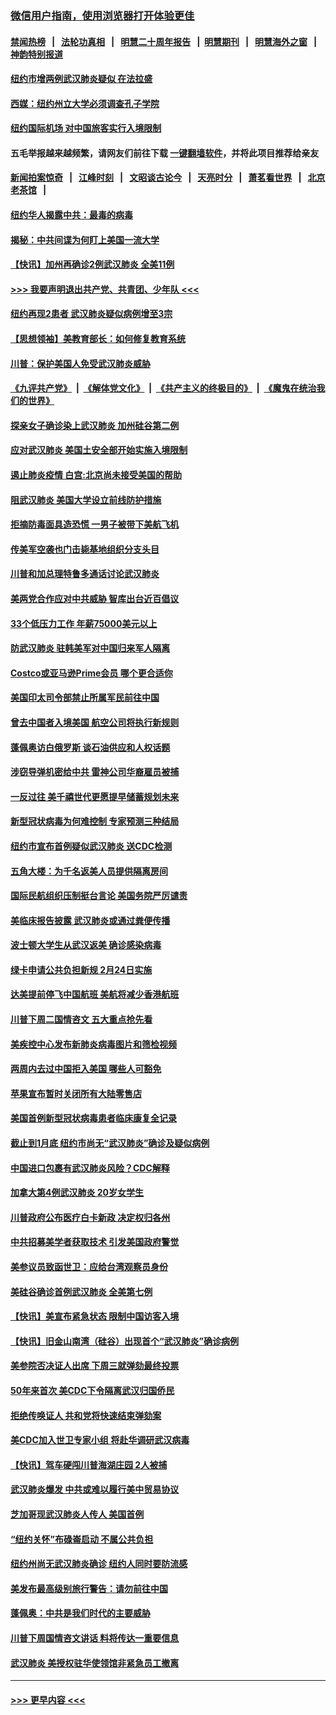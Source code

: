 ### [微信用户指南，使用浏览器打开体验更佳](https://github.com/gfw-breaker/banned-news1/blob/master/indexes/wechat-guide.md?t=0)
#### [禁闻热榜](热点新闻.md?t=0)  &nbsp;&nbsp;|&nbsp;&nbsp; [法轮功真相](https://github.com/gfw-breaker/truth/blob/master/README.md?t=0) &nbsp;&nbsp;|&nbsp;&nbsp; [明慧二十周年报告](https://github.com/gfw-breaker/mh-reports/blob/master/README.md?t=0) &nbsp;&nbsp;|&nbsp;&nbsp;[明慧期刊](https://github.com/gfw-breaker/mh-qikan) &nbsp;&nbsp;|&nbsp;&nbsp; [明慧海外之窗](https://github.com/gfw-breaker/mh-news/blob/master/README.md?t=0) &nbsp;&nbsp;|&nbsp;&nbsp; [神韵特别报道](https://github.com/gfw-breaker/mh-news/blob/master/shenyun.md?t=0)
#### [纽约市增两例武汉肺炎疑似 在法拉盛](../pages/nsc412/n11840625.md?t=02031701) 
#### [西媒：纽约州立大学必须调查孔子学院](../pages/nsc412/n11840637.md?t=02031701) 
#### [纽约国际机场  对中国旅客实行入境限制](../pages/nsc412/n11840619.md?t=02031701) 
#### 五毛举报越来越频繁，请网友们前往下载 [一键翻墙软件](https://github.com/gfw-breaker/ssr-accounts)，并将此项目推荐给亲友
#### [新闻拍案惊奇](https://github.com/gfw-breaker/banned-news1/blob/master/pages/link4.md) &nbsp;&nbsp;|&nbsp;&nbsp; [江峰时刻](https://github.com/gfw-breaker/banned-news1/blob/master/pages/link4.md) &nbsp;&nbsp;|&nbsp;&nbsp; [文昭谈古论今](https://github.com/gfw-breaker/banned-news1/blob/master/pages/link4.md) &nbsp;&nbsp;|&nbsp;&nbsp; [天亮时分](https://github.com/gfw-breaker/banned-news1/blob/master/pages/link4.md) &nbsp;&nbsp;|&nbsp;&nbsp; [萧茗看世界](https://github.com/gfw-breaker/banned-news1/blob/master/pages/link4.md) &nbsp;&nbsp;|&nbsp;&nbsp; [北京老茶馆](https://github.com/gfw-breaker/banned-news1/blob/master/pages/link4.md) &nbsp;&nbsp;|&nbsp;&nbsp; 
#### [纽约华人揭露中共：最毒的病毒](../pages/nsc412/n11840631.md?t=02031701) 
#### [揭秘：中共间谍为何盯上美国一流大学](../pages/nsc412/n11840270.md?t=02031701) 
#### [【快讯】加州再确诊2例武汉肺炎 全美11例](../pages/nsc412/n11840339.md?t=02031701) 
#### [>>> 我要声明退出共产党、共青团、少年队 <<<](https://github.com/begood0513/goodnews/blob/master/quit/letter.md) 
#### [纽约再现2患者 武汉肺炎疑似病例增至3宗](../pages/nsc412/n11840010.md?t=02031701) 
#### [【思想领袖】美教育部长：如何修复教育系统](../pages/nsc412/n11690865.md?t=02031701) 
#### [川普：保护美国人免受武汉肺炎威胁](../pages/nsc412/n11839718.md?t=02031701) 
#### [《九评共产党》](https://github.com/begood0513/9ping.md/blob/master/README.md) &nbsp;|&nbsp; [《解体党文化》](../../../../jtdwh.md/blob/master/README.md)  &nbsp;|&nbsp; [《共产主义的终极目的》](../../../../gczydzjmd.md/blob/master/README.md) &nbsp;|&nbsp; [《魔鬼在统治我们的世界》](../../../../mgztzwmdsj.md/blob/master/README.md) 
#### [探亲女子确诊染上武汉肺炎 加州硅谷第二例](../pages/nsc412/n11839784.md?t=02031701) 
#### [应对武汉肺炎 美国土安全部开始实施入境限制](../pages/nsc412/n11839729.md?t=02031701) 
#### [遏止肺炎疫情 白宫:北京尚未接受美国的帮助](../pages/nsc412/n11839660.md?t=02031701) 
#### [阻武汉肺炎 美国大学设立前线防护措施](../pages/nsc412/n11839479.md?t=02031701) 
#### [拒摘防毒面具造恐慌 一男子被带下美航飞机](../pages/nsc412/n11839455.md?t=02031701) 
#### [传美军空袭也门击毙基地组织分支头目](../pages/nsc412/n11839210.md?t=02031701) 
#### [川普和加总理特鲁多通话讨论武汉肺炎](../pages/nsc412/n11839128.md?t=02031701) 
#### [美两党合作应对中共威胁 智库出台近百倡议](../pages/nsc412/n11838437.md?t=02031701) 
#### [33个低压力工作 年薪75000美元以上](../pages/nsc412/n11834441.md?t=02031701) 
#### [防武汉肺炎 驻韩美军对中国归来军人隔离](../pages/nsc412/n11838970.md?t=02031701) 
#### [Costco或亚马逊Prime会员 哪个更合适你](../pages/nsc412/n11834459.md?t=02031701) 
#### [美国印太司令部禁止所属军民前往中国](../pages/nsc412/n11838418.md?t=02031701) 
#### [曾去中国者入境美国 航空公司将执行新规则](../pages/nsc412/n11838375.md?t=02031701) 
#### [蓬佩奥访白俄罗斯 谈石油供应和人权话题](../pages/nsc412/n11838242.md?t=02031701) 
#### [涉窃导弹机密给中共 雷神公司华裔雇员被捕](../pages/nsc412/n11838129.md?t=02031701) 
#### [一反过往 美千禧世代更愿提早储蓄规划未来](../pages/nsc412/n11837601.md?t=02031701) 
#### [新型冠状病毒为何难控制 专家预测三种结局](../pages/nsc412/n11838002.md?t=02031701) 
#### [纽约市宣布首例疑似武汉肺炎 送CDC检测](../pages/nsc412/n11837852.md?t=02031701) 
#### [五角大楼：为千名返美人员提供隔离房间](../pages/nsc412/n11837831.md?t=02031701) 
#### [国际民航组织压制挺台言论 美国务院严厉谴责](../pages/nsc412/n11837791.md?t=02031701) 
#### [美临床报告披露 武汉肺炎或通过粪便传播](../pages/nsc412/n11837626.md?t=02031701) 
#### [波士顿大学生从武汉返美 确诊感染病毒](../pages/nsc412/n11837580.md?t=02031701) 
#### [绿卡申请公共负担新规 2月24日实施](../pages/nsc412/n11836634.md?t=02031701) 
#### [达美提前停飞中国航班 美航将减少香港航班](../pages/nsc412/n11837649.md?t=02031701) 
#### [川普下周二国情咨文 五大重点抢先看](../pages/nsc412/n11837512.md?t=02031701) 
#### [美疾控中心发布新肺炎病毒图片和筛检视频](../pages/nsc412/n11837491.md?t=02031701) 
#### [两周内去过中国拒入美国 哪些人可豁免](../pages/nsc412/n11837400.md?t=02031701) 
#### [苹果宣布暂时关闭所有大陆零售店](../pages/nsc412/n11837097.md?t=02031701) 
#### [美国首例新型冠状病毒患者临床康复全记录](../pages/nsc412/n11836513.md?t=02031701) 
#### [截止到1月底  纽约市尚无“武汉肺炎”确诊及疑似病例](../pages/nsc412/n11836657.md?t=02031701) 
#### [中国进口包裹有武汉肺炎风险？CDC解释](../pages/nsc412/n11836321.md?t=02031701) 
#### [加拿大第4例武汉肺炎 20岁女学生](../pages/nsc412/n11836537.md?t=02031701) 
#### [川普政府公布医疗白卡新政 决定权归各州](../pages/nsc412/n11836336.md?t=02031701) 
#### [中共招募美学者获取技术 引发美国政府警觉](../pages/nsc412/n11836277.md?t=02031701) 
#### [美参议员致函世卫：应给台湾观察员身份](../pages/nsc412/n11836183.md?t=02031701) 
#### [美硅谷确诊首例武汉肺炎 全美第七例](../pages/nsc412/n11836093.md?t=02031701) 
#### [【快讯】美宣布紧急状态 限制中国访客入境](../pages/nsc412/n11836030.md?t=02031701) 
#### [【快讯】旧金山南湾（硅谷）出现首个“武汉肺炎”确诊病例](../pages/nsc412/n11836084.md?t=02031701) 
#### [美参院否决证人出席 下周三就弹劾最终投票](../pages/nsc412/n11835900.md?t=02031701) 
#### [50年来首次 美CDC下令隔离武汉归国侨民](../pages/nsc412/n11835854.md?t=02031701) 
#### [拒绝传唤证人 共和党将快速结束弹劾案](../pages/nsc412/n11835573.md?t=02031701) 
#### [美CDC加入世卫专家小组 将赴华调研武汉病毒](../pages/nsc412/n11835584.md?t=02031701) 
#### [【快讯】驾车硬闯川普海湖庄园 2人被捕](../pages/nsc412/n11835785.md?t=02031701) 
#### [武汉肺炎爆发 中共或难以履行美中贸易协议](../pages/nsc412/n11834752.md?t=02031701) 
#### [芝加哥现武汉肺炎人传人 美国首例](../pages/nsc412/n11834730.md?t=02031701) 
#### [“纽约关怀”布碌崙启动  不属公共负担](../pages/nsc412/n11834269.md?t=02031701) 
#### [纽约州尚无武汉肺炎确诊  纽约人同时要防流感](../pages/nsc412/n11834247.md?t=02031701) 
#### [美发布最高级别旅行警告：请勿前往中国](../pages/nsc412/n11834038.md?t=02031701) 
#### [蓬佩奥：中共是我们时代的主要威胁](../pages/nsc412/n11833434.md?t=02031701) 
#### [川普下周国情咨文讲话 料将传达一重要信息](../pages/nsc412/n11833714.md?t=02031701) 
#### [武汉肺炎 美授权驻华使领馆非紧急员工撤离](../pages/nsc412/n11833604.md?t=02031701) 

----
#### [ >>> 更早内容 <<< ](../indexes/nsc412-earlier.md)
